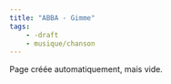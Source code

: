```yaml
---
title: "ABBA - Gimme"
tags:
    - -draft
    - musique/chanson
---
```


Page créée automatiquement, mais vide.
